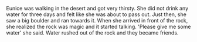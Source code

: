 Eunice was walking in the desert and got very thirsty. 
She did not drink any water for three days and felt like she was about to pass out. 
Just then, she saw a big boulder and ran towards it.
When she arrived in front of the rock, she realized the rock was magic and it started talking. 
'Please give me some water' she said. 
Water rushed out of the rock and they became friends.